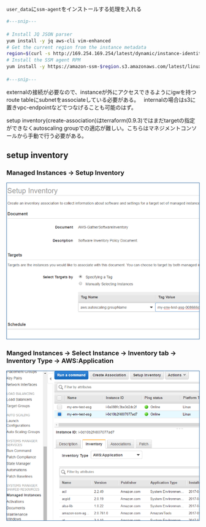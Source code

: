 
`user_data`に`ssm-agent`をインストールする処理を入れる

```bash
#---snip---

# Install JQ JSON parser
yum install -y jq aws-cli vim-enhanced
# Get the current region from the instance metadata
region=$(curl -s http://169.254.169.254/latest/dynamic/instance-identity/document | jq -r .region)
# Install the SSM agent RPM
yum install -y https://amazon-ssm-$region.s3.amazonaws.com/latest/linux_amd64/amazon-ssm-agent.rpm

#---snip---
```

externalの接続が必要なので、instanceが外にアクセスできるようにigwを持つroute tableにsubnetをassociateしている必要がある。  
internalの場合はs3に置きvpc-endpointなどでつなげることも可能のはず。

setup inventory(create-association)はterraform(0.9.3)ではまだtargetの指定ができなくautoscaling groupでの適応が難しい。こちらはマネジメントコンソールから手動で行う必要がある。


## setup inventory
### Managed Instances -> Setup Inventory
![setup inventory](./setupinventory.png)

### Manged Instances -> Select Instance -> Inventory tab -> Inventory Type -> AWS:Application
![ssm inventory](./ssm_inventory.png)
